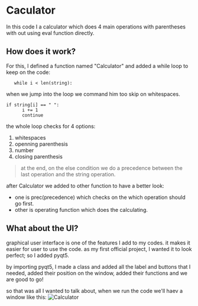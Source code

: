 # Caculator
In this code I a calculator which does 4 main operations with parentheses with out using eval function directly.

## How does it work?
For this, I defined a function named "Calculator" and added a while loop to keep on the code:
```
   while i < len(string):
```
when we jump into the loop we command him too skip on whitespaces.
```
if string[i] == " ":
      i += 1
      continue
```
the whole loop checks for 4 options:
1. whitespaces
2. openning parenthesis
3. number
4. closing parenthesis
> at the end, on the else condition we do a precedence between the last operation and the string operation.

after Calculator we added to other function to have a better look:
- one is prec(precedence) which checks on the which operation should go first.
- other is operating function which does the calculating.

## What about the UI?
graphical user interface is one of the features I add to my codes. it makes it easier for user to use the code.
as my first official project, I wanted it to look perfect; so I added pyqt5.

by importing pyqt5, I made a class and added all the label and buttons that I needed,
added their position on the window, added their functions and we are good to go!


so that was all I wanted to talk about, when we run the code we'll haev a window like this:
![Calculator](https://user-images.githubusercontent.com/108475573/178185745-f410feed-8e7b-46e2-af41-daa6cd140f1f.png)

